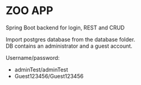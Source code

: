 # ZOO APP
Spring Boot backend for login, REST and CRUD

Import postgres database from the database folder.<br>
DB contains an administrator and a guest account.

Username/password:
- adminTest/adminTest
- Guest123456/Guest123456
